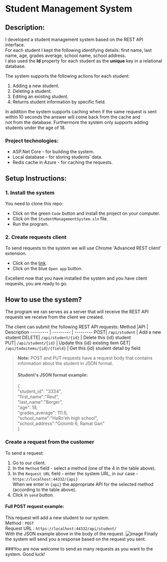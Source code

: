 # Student Management System

## Description:
I developed a student management system based on the REST API interface.<br>
For each student I kept the following identifying details: first name, last name, age, grades average, school name, school address.<br>
I also used the **Id** property for each student as the **unique** key in a relational database.

The system supports the following actions for each student:
1. Adding a new student.
2. Deleting a student.
3. Editing an existing student.
4. Returns student information by specific field.

In addition the system supports caching when if the same request is sent within 10 seconds the answer will come back from the cache and<br>not from the database.
Furthermore the system only supports adding students under the age of 18.
<br>
### Project technologies:
* ASP.Net Core - for building the system.
* Local database - for storing students' data.
* Redis cache in Azure - for caching the requests.

## Setup Instructions:
### 1. Install the system
You need to clone this repo:
* Click on the green `Code` button and install the project on your computer.
* Click on the `StudentManagementSystem.sln` file.
* Run the program.

### 2. Create requests client
To send requests to the system we will use Chrome 'Advanced REST client' extension.
* Click on the [link](https://chrome.google.com/webstore/detail/advanced-rest-client/hgmloofddffdnphfgcellkdfbfbjeloo/related?hl=iw).
* Click on the blue `Open app` button.

Excellent now that you have installed the system and you have client requests, you are ready to go.

## How to use the system?
The program we ran serves as a server that will receive the REST API requests we receive from the client we created.

The client can submit the following REST API requests:
Method |API | Description
--------- | --------- | ---------
POST| `/api/student` | Add a new student
DELETE| `/api/student/{id}` | Delete this {id} student  
PUT| `/api/student/{id}` | Update this {id} existing item
GET| `/api/todoitems/{id}/{field}` | Get this {id} student detail by field

> **Note:** POST and PUT requests have a request body that contains information about the student in JSON format.
> ####  Student's JSON format example:
> {<br>
>  "student_id": "3334",<br>
>  "first_name":"Reut",<br>
>  "last_name":"Berger",<br>
>  "age": 18,<br>
>  "grades_average": 111.6,<br>
>  "school_name":"HaRo'eh high school",<br>
>  "school_address":"Golomb 6, Ramat Gan"<br>
> }<br>

### Create a request from the customer
To send a request:
1. Go to our client.
2. In the `Method` field - select a method (one of the 4 in the table above).
3. In the `Request URL` field - enter the system URL, in our case - `https://localhost:44332/{api}` <br>
When we enter in `{api}` the appropriate API for the selected method (according to the table above).
4. Click in `send` button.

#### Full POST request example:
This request will add a new student to our system. <br>
Method : `POST` <br>
Request URL : `https://localhost:44332/api/student/` <br>
With the JSON example above in the body of the request.
![image](https://user-images.githubusercontent.com/58999011/151157383-9842ad6d-b6dd-45fb-9fb9-f76aab25a440.png)
Finally the system will send you a response based on the request you sent.

###You are now welcome to send as many requests as you want to the system.
Good luck!

